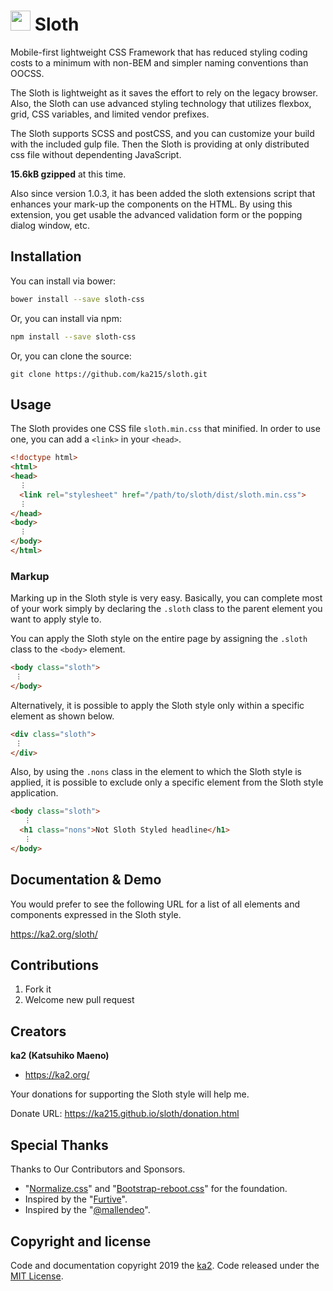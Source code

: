 <h1><img src="https://ka215.github.io/sloth/assets/sloth.svg" height="32"> Sloth</h1>

Mobile-first lightweight CSS Framework that has reduced styling coding costs to a minimum with non-BEM and simpler naming conventions than OOCSS.

The Sloth is lightweight as it saves the effort to rely on the legacy browser. Also, the Sloth can use advanced styling technology that utilizes flexbox, grid, CSS variables, and limited vendor prefixes.

The Sloth supports SCSS and postCSS, and you can customize your build with the included gulp file. Then the Sloth is providing at only distributed css file without dependenting JavaScript.

**15.6kB gzipped** at this time.

Also since version 1.0.3, it has been added the sloth extensions script that enhances your mark-up the components on the HTML. By using this extension, you get usable the advanced validation form or the popping dialog window, etc.

## Installation

You can install via bower:
```sh
bower install --save sloth-css
```

Or, you can install via npm:
```sh
npm install --save sloth-css
```

Or, you can clone the source:
```gitattributes
git clone https://github.com/ka215/sloth.git
```

## Usage

The Sloth provides one CSS file `sloth.min.css` that minified. In order to use one, you can add a `<link>` in your `<head>`.
```html
<!doctype html>
<html>
<head>
  ︙
  <link rel="stylesheet" href="/path/to/sloth/dist/sloth.min.css">
  ︙
</head>
<body>
  ︙
</body>
</html>
```

### Markup

Marking up in the Sloth style is very easy. Basically, you can complete most of your work simply by declaring the `.sloth` class to the parent element you want to apply style to.

You can apply the Sloth style on the entire page by assigning the `.sloth` class to the `<body>` element.
```html
<body class="sloth">
 ︙
</body>
```

Alternatively, it is possible to apply the Sloth style only within a specific element as shown below.

```html
<div class="sloth">
 ︙
</div>
```

Also, by using the `.nons` class in the element to which the Sloth style is applied, it is possible to exclude only a specific element from the Sloth style application.
```html
<body class="sloth">
   ︙
  <h1 class="nons">Not Sloth Styled headline</h1>
   ︙
</body>
```

## Documentation & Demo

You would prefer to see the following URL for a list of all elements and components expressed in the Sloth style.

<https://ka2.org/sloth/>

## Contributions

1. Fork it
2. Welcome new pull request

## Creators

**ka2 (Katsuhiko Maeno)**

-   <https://ka2.org/>

Your donations for supporting the Sloth style will help me.

Donate URL:  <https://ka215.github.io/sloth/donation.html>

## Special Thanks

Thanks to Our Contributors and Sponsors.

- "[Normalize.css](https://github.com/necolas/normalize.css)" and "[Bootstrap-reboot.css](https://github.com/twbs/bootstrap/blob/v4-dev/dist/css/bootstrap-reboot.css)" for the foundation.
- Inspired by the "[Furtive](https://github.com/johno/furtive)".
- Inspired by the "[@mallendeo](https://codepen.io/mallendeo/pen/eLIiG)".

## Copyright and license

Code and documentation copyright 2019 the  [ka2](https://ka2.org/). Code released under the  [MIT License](https://raw.githubusercontent.com/ka215/sloth/master/LICENSE).
